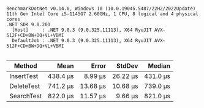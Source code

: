 ```

BenchmarkDotNet v0.14.0, Windows 10 (10.0.19045.5487/22H2/2022Update)
11th Gen Intel Core i5-1145G7 2.60GHz, 1 CPU, 8 logical and 4 physical cores
.NET SDK 9.0.201
  [Host]     : .NET 9.0.3 (9.0.325.11113), X64 RyuJIT AVX-512F+CD+BW+DQ+VL+VBMI
  DefaultJob : .NET 9.0.3 (9.0.325.11113), X64 RyuJIT AVX-512F+CD+BW+DQ+VL+VBMI


```
| Method     | Mean     | Error    | StdDev   | Median   |
|----------- |---------:|---------:|---------:|---------:|
| InsertTest | 438.4 μs |  8.99 μs | 26.22 μs | 431.0 μs |
| DeleteTest | 741.2 μs | 13.68 μs | 10.68 μs | 739.0 μs |
| SearchTest | 822.0 μs | 11.57 μs |  9.66 μs | 821.0 μs |
